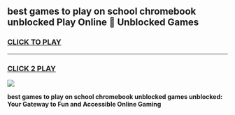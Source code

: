 
## best games to play on school chromebook unblocked Play Online 👋 Unblocked Games
<h3>
<a href="https://news.freeplayer.one?title=best_games_to_play_on_school_chromebook_unblocked&ref=17GH">CLICK TO PLAY</a></h3>
<hr>

<h3>
<a href="https://news.freeplayer.one?title=best_games_to_play_on_school_chromebook_unblocked&ref=17GH">CLICK 2 PLAY</a>
  
</h3>

<a href="https://news.freeplayer.one?title=best_games_to_play_on_school_chromebook_unblocked&ref=17GH/"><img src="https://clearcache.store/games.png"></a>


**best games to play on school chromebook unblocked games unblocked: Your Gateway to Fun and Accessible Online Gaming**

